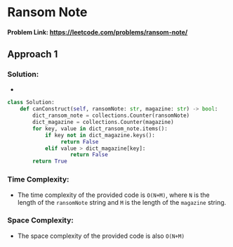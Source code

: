 # Ransom Note

#### Problem Link: https://leetcode.com/problems/ransom-note/

## Approach 1 

### Solution:
* 

```py
class Solution:
    def canConstruct(self, ransomNote: str, magazine: str) -> bool:
        dict_ransom_note = collections.Counter(ransomNote)
        dict_magazine = collections.Counter(magazine)
        for key, value in dict_ransom_note.items():
            if key not in dict_magazine.keys():
                 return False
            elif value > dict_magazine[key]:
                    return False
        return True
```

### Time Complexity:
* The time complexity of the provided code is `O(N+M)`, where `N` is the length of the `ransomNote` string and `M` is the length of the `magazine` string.

### Space Complexity:
* The space complexity of the provided code is also `O(N+M)`
